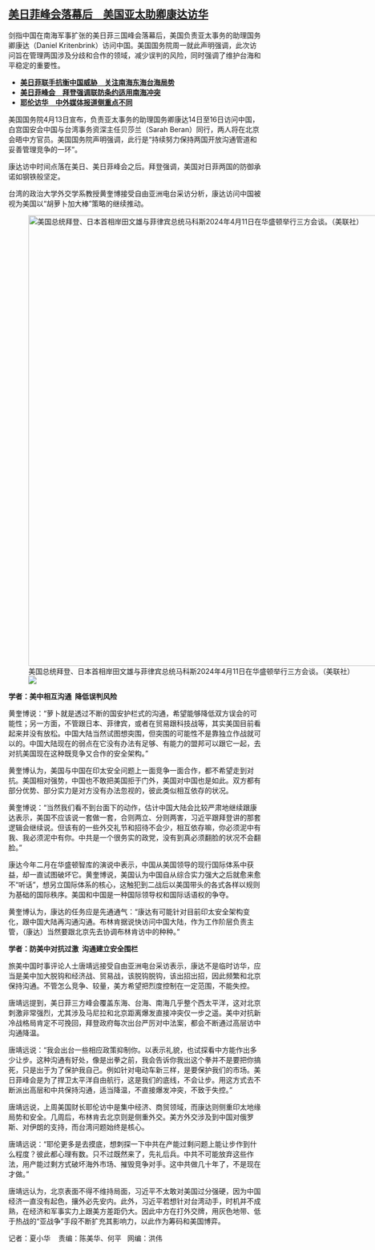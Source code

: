 <!--1713201540000-->
[美日菲峰会落幕后　美国亚太助卿康达访华](https://www.rfa.org/mandarin/yataibaodao/junshiwaijiao/hx2-04152024125555.html)
------

<p><span style="font-weight: 400;">剑指中国在南海军事扩张的美日菲三国峰会落幕后，美国负责亚太事务的</span><span style="font-weight: 400;">助理国务卿</span><span style="font-weight: 400;">康达（</span><span style="font-weight: 400;">Daniel Kritenbrink</span><span style="font-weight: 400;">）访问中国。美国国务院周一就此声明强调，此次访问旨在管理两国涉及分歧和合作的领域，减少误判的风险，同时强调了维护台海和平稳定的重要性。</span></p><ul><li><a href="https://www.rfa.org/mandarin/yataibaodao/junshiwaijiao/ec-04122024074514.html"><strong>美日菲联手抗衡中国威胁　关注南海东海台海局势</strong></a></li><li><strong><a href="https://www.rfa.org/mandarin/yataibaodao/junshiwaijiao/sh5-04112024180548.html">美日菲峰会　拜登强调联防条约适用南海冲突</a></strong></li><li><strong><a href="https://www.rfa.org/mandarin/yataibaodao/junshiwaijiao/ql1-04102024070529.html">耶伦访华　中外媒体报道侧重点不同</a></strong></li></ul><p><span style="font-weight: 400;">美国国务院4月13日宣布，负责亚太事务的</span><span style="font-weight: 400;">助理国务卿</span><span style="font-weight: 400;">康达</span><span style="font-weight: 400;">14</span><span style="font-weight: 400;">日至</span><span style="font-weight: 400;">16</span><span style="font-weight: 400;">日访问中国，白宫国安会中国与台湾事务资深主任贝莎兰（</span><span style="font-weight: 400;">Sarah Beran</span><span style="font-weight: 400;">）同行，两人将在北京会晤中方官员。美国国务院声明强调，此行是“持续努力保持两国开放沟通管道和妥善管理竞争的一环”。</span></p><p><span style="font-weight: 400;">康达访中时间点落在美日、美日菲峰会之后。拜登强调，美国对日菲两国的防御承诺如钢铁般坚定。</span></p><p><span style="font-weight: 400;">台湾的政治大学外交学系教授黄奎博接受自由亚洲电台采访分析，康达访问中国被视为美国以“胡萝卜加大棒”策略的继续推动。</span></p><p><span style="font-weight: 400;"><figure class="image-richtext image-inline captioned" style="width:1350px;"><img alt="美国总统拜登、日本首相岸田文雄与菲律宾总统马科斯2024年4月11日在华盛顿举行三方会谈。（美联社）" height="900" src="https://www.rfa.org/mandarin/yataibaodao/junshiwaijiao/hx2-04152024125555.html/hx3.jpg/@@images/442a323d-78d0-40eb-bbb9-03223eb59cc5.jpeg" title="hx3.jpg" width="1350"/><figcaption class="image-caption">美国总统拜登、日本首相岸田文雄与菲律宾总统马科斯2024年4月11日在华盛顿举行三方会谈。（美联社）</figcaption><small></small><div id="zoomattribute"><a data-caption="美国总统拜登、日本首相岸田文雄与菲律宾总统马科斯2024年4月11日在华盛顿举行三方会谈。（美联社）" data-fancybox="" href="https://www.rfa.org/mandarin/yataibaodao/junshiwaijiao/hx2-04152024125555.html/hx3.jpg" id="single_image" title="美国总统拜登、日本首相岸田文雄与菲律宾总统马科斯2024年4月11日在华盛顿举行三方会谈。（美联社）"><img src="/++plone++rfa-resources/img/icon-zoom.png"/></a></div></figure></span></p><p><b>学者：美中相互沟通  降低误判风险</b></p><p><span style="font-weight: 400;">黄奎博说：“萝卜就是透过不断的国安护栏式的沟通，希望能够降低双方误会的可能性；另一方面，不管跟日本、菲律宾，或者在贸易跟科技战等，其实美国目前看起来并没有放松。中国大陆当然试图想突围，但突围的可能性不是靠独立作战就可以的。中国大陆现在的弱点在它没有办法有足够、有能力的盟邦可以跟它一起，去对抗美国现在这种既竞争又合作的安全架构。”</span></p><p><span style="font-weight: 400;">黄奎博认为，美国与中国在印太安全问题上一面竞争一面合作，都不希望走到对抗。美国相对强势，中国也不敢把美国拒于门外，美国对中国也是如此。双方都有部分优势、部分实力是对方没有办法忽视的，彼此类似相互依存的状况。</span></p><p><span style="font-weight: 400;">黄奎博说：“当然我们看不到台面下的动作，估计中国大陆会比较严肃地继续跟康达表示，美国不应该说一套做一套，合则两立、分则两害，习近平跟拜登讲的那套逻辑会继续说。但该有的一些外交礼节和招待不会少，相互依存嘛，你必须泥中有我、我必须泥中有你。中共是一个很务实的政党，没有到真必须翻脸的状况不会翻脸。”</span></p><p><span style="font-weight: 400;">康达今年二</span><span style="font-weight: 400;">月在华盛顿智库的演说中表示，中国从美国领导的现行国际体系中获益，却一直试图破坏它。黄奎博说，美国认为中国自从综合实力强大之后就愈来愈不“听话”，想另立国际体系的核心，这触犯到二战后以美国带头的各式各样以规则为基础的国际秩序。美国和中国是一种国际领导权和国际话语权的争夺。</span></p><p><span style="font-weight: 400;">黄奎博认为，康达的任务应是先通通气：“康达有可能针对目前印太安全架构变化，跟中国大陆再沟通沟通。布林肯据说快访问中国大陆，作为工作阶层负责主管，（康达）当然要跟北京先去协调布林肯访中的种种。”</span></p><p><b>学者：防美中对抗过激</b><b>  </b><b>沟通建立安全围栏</b></p><p><span style="font-weight: 400;">旅美中国时事评论人士唐靖</span><span style="font-weight: 400;">远</span><span style="font-weight: 400;">接受自由亚洲电台采访表示，康达不是临时访华，应当是美中加大脱钩和经济战、贸易战，该脱钩脱钩，该出招出招，因此频繁和北京保持沟通。不管怎么竞争、较量，美方希望把烈度控制在一定范围，不能失控。</span></p><p><span style="font-weight: 400;">唐靖</span><span style="font-weight: 400;">远</span><span style="font-weight: 400;">提到，美日菲三方峰会覆盖东海、台海、南海几乎整个西太平洋，这对北京刺激非常强烈，尤其涉及马尼拉和北京距离爆发直接冲突仅一步之遥。美中对抗新冷战格局肯定不可挽回，拜登政府每次出台严厉对中法案，都会不断通过高层访中沟通降温。</span></p><p><span style="font-weight: 400;">唐靖</span><span style="font-weight: 400;">远</span><span style="font-weight: 400;">说：“我会出台一些相应政策抑制你。以表示礼貌，也试探看中方能作出多少让步。这种沟通有好处，像是出拳之前，我会告诉你我出这个拳并不是要把你搞死，只是出于为了保护我自己。例如针对电动车新三样，是要保护我们的市场。美日菲峰会是为了捍卫太平洋自由航行，这是我们的底线，不会让步。用这方式去不断派出高层和中共保持沟通，适当降温，不直接爆发冲突，不致于失控。”</span></p><p><span style="font-weight: 400;">唐靖</span><span style="font-weight: 400;">远</span><span style="font-weight: 400;">说，上周美国财长耶伦访中是集中经济、商贸领域，而康达则侧重印太地缘局势和安全。几周后，布林肯去北京则是侧重外交。美方外交涉及到中国对俄罗斯、对伊朗的支持，而台湾问题始终是核心。</span></p><p><span style="font-weight: 400;">唐靖</span><span style="font-weight: 400;">远</span><span style="font-weight: 400;">说：“耶伦更多是去摸底，想刺探一下中共在产能过剩问题上能让步作到什么程度？彼此都心理有数。只不过既然来了，先礼后兵。中共不可能放弃这些作法，用产能过剩方式破坏海外市场、摧毁竞争对手。这中共做几十年了，不是现在才做。”</span></p><p><span style="font-weight: 400;">唐靖</span><span style="font-weight: 400;">远</span><span style="font-weight: 400;">认为，北京表面不得不维持局面，习近平不太敢对美国过分强硬，因为中国经济一直没有起色，攘外必先安内。此外，习近平若想针对台湾动手，时机并不成熟，在经济和军事实力上跟美方差距仍大。因此中方在打外交牌，用灰色地带、低于热战的“亚战争”手段不断扩充其影响力，以此作为筹码和美国博弈。</span></p><p><span style="font-weight: 400;">记者：夏小华    责编：陈美华、何平   网编：洪伟<br/></span></p>
